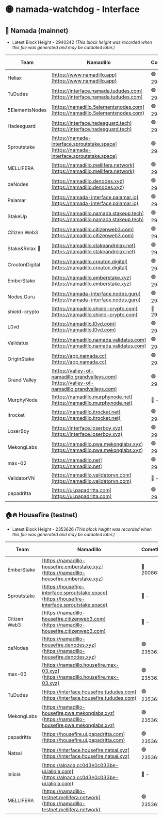 # 🟡 namada-watchdog - Interface

## 🚀 Namada (mainnet)
- Latest Block Height - 2940342 *(This block height was recorded when this file was generated and may be outdated later.)*

| Team | Namadillo | CometBFT | Indexer | MASP Indexer |
|-|-|-|-|-|
| Heliax | [https://www.namadillo.app](https://www.namadillo.app) | 🟢 2940316 | 🟢 2940316 | 🟢 2940315 |
| TuDudes | [https://interface.namada.tududes.com](https://interface.namada.tududes.com) | 🟢 2940315 | 🟢 2940314 | 🟢 2940314 |
| 5ElementsNodes | [https://namadillo.5elementsnodes.com](https://namadillo.5elementsnodes.com) | 🟢 2940317 | 🟢 2940317 | 🟢 2940317 |
| Hadesguard | [https://interface.hadesguard.tech](https://interface.hadesguard.tech) | 🟢 2940318 | 🟢 2940317 | 🟢 2940317 |
| Sproutstake | [https://namada-interface.sproutstake.space](https://namada-interface.sproutstake.space) | 🟢 2940318 | 🔴 2797937 | 🟢 2940318 |
| MELLIFERA | [https://namadillo.mellifera.network](https://namadillo.mellifera.network) | 🟢 2940319 | 🟢 2940319 | 🟢 2940319 |
| deNodes | [https://namadillo.denodes.xyz](https://namadillo.denodes.xyz) | 🟢 2940320 | 🟢 2940320 | 🟢 2940320 |
| Palamar | [https://namada-interface.palamar.io](https://namada-interface.palamar.io) | 🟢 2940321 | 🟢 2940321 | 🟢 2940321 |
| StakeUp | [https://namadillo.namada.stakeup.tech](https://namadillo.namada.stakeup.tech) | 🟢 2940322 | 🟢 2940322 | 🟢 2940321 |
| Citizen Web3 | [https://namadillo.citizenweb3.com](https://namadillo.citizenweb3.com) | 🟢 2940323 | 🟢 2940322 | 🟢 2940322 |
| Stake&Relax 🦥 | [https://namadillo.stakeandrelax.net](https://namadillo.stakeandrelax.net) | 🟢 2940323 | 🟢 2940323 | 🟢 2940323 |
| CroutonDigital | [https://namadillo.crouton.digital](https://namadillo.crouton.digital) | 🟢 2940324 | 🟢 2940324 | 🟢 2940324 |
| EmberStake | [https://namadillo.emberstake.xyz](https://namadillo.emberstake.xyz) | 🟢 2940325 | 🟢 2940325 | 🟢 2940325 |
| Nodes.Guru | [https://namada-interface.nodes.guru](https://namada-interface.nodes.guru) | 🟢 2940326 | 🟢 2940326 | 🟢 2940325 |
| shield-crypto | [https://namadillo.shield-crypto.com](https://namadillo.shield-crypto.com) | 🔴 2939592 | 🔴 - | 🔴 - |
| L0vd | [https://namadillo.l0vd.com](https://namadillo.l0vd.com) | 🟢 2940332 | 🟢 2940332 | 🟢 2940332 |
| Validatus | [https://namadillo.namada.validatus.com](https://namadillo.namada.validatus.com) | 🟢 2940333 | 🟢 2940333 | 🟢 2940333 |
| OriginStake | [https://app.namada.cc](https://app.namada.cc) | 🟢 2940334 | 🟢 2940334 | 🟢 2940333 |
| Grand Valley | [https://valley-of-namadillo.grandvalleys.com](https://valley-of-namadillo.grandvalleys.com) | 🟢 2940334 | 🟢 2940335 | 🟢 2940335 |
| MurphyNode | [https://namadillo.murphynode.net](https://namadillo.murphynode.net) | 🔴 - | 🔴 - | 🔴 - |
| itrocket | [https://namadillo.itrocket.net](https://namadillo.itrocket.net) | 🟢 2940337 | 🟢 2940337 | 🟢 2940337 |
| LoserBoy | [https://interface.loserboy.xyz](https://interface.loserboy.xyz) | 🟢 2940338 | 🟢 2940338 | 🟢 2940338 |
| MekongLabs | [https://namadillo.pwa.mekonglabs.xyz](https://namadillo.pwa.mekonglabs.xyz) | 🟢 2940339 | 🟢 2940339 | 🟢 2940338 |
| max-02 | [https://namadillo.net](https://namadillo.net) | 🟢 2940339 | 🟢 2940339 | 🟢 2940339 |
| ValidatorVN | [https://namadillo.validatorvn.com](https://namadillo.validatorvn.com) | 🔴 - | 🔴 - | 🔴 - |
| papadritta | [https://ui.papadritta.com](https://ui.papadritta.com) | 🟢 2940342 | 🟢 2940342 | 🟢 2940342 |

## 🏠🔥 Housefire (testnet)
- Latest Block Height - 2353626 *(This block height was recorded when this file was generated and may be outdated later.)*

| Team | Namadillo | CometBFT | Indexer | MASP Indexer |
|-|-|-|-|-|
| EmberStake | [https://namadillo-housefire.emberstake.xyz](https://namadillo-housefire.emberstake.xyz) | 🔴 2008636 | 🔴 - | 🔴 - |
| Sproutstake | [https://housefire-interface.sproutstake.space](https://housefire-interface.sproutstake.space) | 🔴 - | 🔴 - | 🔴 - |
| Citizen Web3 | [https://namadillo-housefire.citizenweb3.com](https://namadillo-housefire.citizenweb3.com) | 🔴 - | 🔴 - | 🔴 - |
| deNodes | [https://namadillo-housefire.denodes.xyz](https://namadillo-housefire.denodes.xyz) | 🟢 2353626 | 🟢 2353626 | 🟢 2353626 |
| max-03 | [https://namadillo.housefire.max-03.xyz](https://namadillo.housefire.max-03.xyz) | 🟢 2353626 | 🔴 2167206 | 🟢 2353626 |
| TuDudes | [https://interface.housefire.tududes.com](https://interface.housefire.tududes.com) | 🟢 2353626 | 🟢 2353626 | 🟢 2353626 |
| MekongLabs | [https://namadillo-housefire.pwa.mekonglabs.xyz](https://namadillo-housefire.pwa.mekonglabs.xyz) | 🟢 2353626 | 🟢 2353626 | 🟢 2353626 |
| papadritta | [https://housefire.ui.papadritta.com](https://housefire.ui.papadritta.com) | 🟢 2353626 | 🟢 2353626 | 🟢 2353626 |
| Natsai | [https://interface.housefire.natsai.xyz](https://interface.housefire.natsai.xyz) | 🟢 2353626 | 🟢 2353626 | 🟢 2353626 |
| laliola | [https://alpaca.cc0d3e0c033be-ui.laliola.com](https://alpaca.cc0d3e0c033be-ui.laliola.com) | 🔴 - | 🔴 - | 🔴 - |
| MELLIFERA | [https://namadillo-testnet.mellifera.network](https://namadillo-testnet.mellifera.network) | 🟢 2353626 | 🟢 2353626 | 🟢 2353626 |

